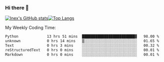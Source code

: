 ### Hi there 👋
[![lnex's GitHub stats](https://github-readme-stats.vercel.app/api?username=lnexenl&count_private=true&show_icons=true)](https://github.com/anuraghazra/github-readme-stats)[![Top Langs](https://github-readme-stats.vercel.app/api/top-langs/?username=lnexenl&layout=compact&langs_count=8&exclude_repo=32-bit-MIPS-CPU)](https://github.com/anuraghazra/github-readme-stats)

My Weekly Coding Time:
<!--START_SECTION:waka-->

```txt
Python             13 hrs 51 mins  ████████████████████████▓   98.00 %
unknown            0 hrs 14 mins   ▒░░░░░░░░░░░░░░░░░░░░░░░░   01.65 %
Text               0 hrs 3 mins    ░░░░░░░░░░░░░░░░░░░░░░░░░   00.32 %
reStructuredText   0 hrs 0 mins    ░░░░░░░░░░░░░░░░░░░░░░░░░   00.01 %
Markdown           0 hrs 0 mins    ░░░░░░░░░░░░░░░░░░░░░░░░░   00.01 %
```

<!--END_SECTION:waka-->
